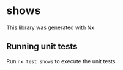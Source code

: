 # shows

This library was generated with [Nx](https://nx.dev).

## Running unit tests

Run `nx test shows` to execute the unit tests.
